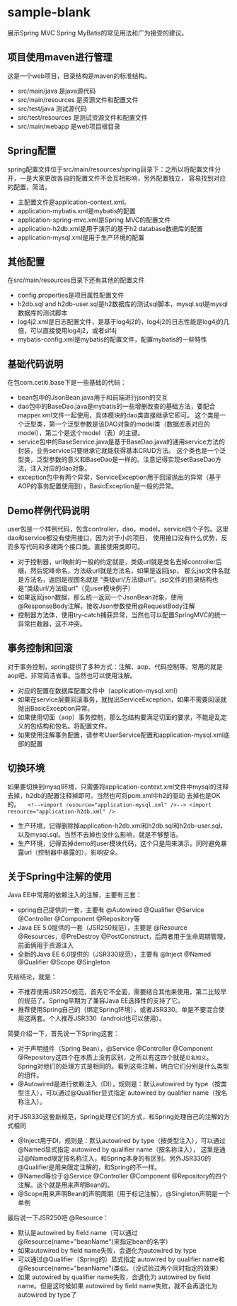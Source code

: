 # sample-blank
展示Spring MVC Spring MyBatis的常见用法和广为接受的建议。

## 项目使用maven进行管理
这是一个web项目，目录结构是maven的标准结构。
* src/main/java 是java源代码
* src/main/resources 是资源文件和配置文件
* src/test/java 测试源代码
* src/test/resources 是测试资源文件和配置文件
* src/main/webapp 是web项目根目录

## Spring配置
spring配置文件位于src/main/resources/spring目录下：之所以将配置文件分开，一是大家更改各自的配置文件不会互相影响，另外配置独立，
容易找到对应的配置，简洁。
* 主配置文件是application-context.xml。
* application-mybatis.xml是mybatis的配置
* application-spring-mvc.xml是Spring MVC的配置文件
* application-h2db.xml是用于演示的基于h2 database数据库的配置
* application-mysql.xml是用于生产环境的配置

## 其他配置
在src/main/resources目录下还有其他的配置文件
* config.properties是项目属性配置文件
* h2db.sql and h2db-user.sql是h2数据库的测试sql脚本，mysql.sql是mysql数据库的测试脚本
* log4j2.xml是日志配置文件，是基于log4j2的，log4j2的日志性能是log4j的几倍，可以直接使用log4j2，或者slf4j
* mybatis-config.xml是mybatis的配置文件，配置mybatis的一些特性

## 基础代码说明
在包com.cetiti.base下是一些基础的代码：
* bean包中的JsonBean.java用于和前端进行json的交互
* dao包中的BaseDao.java是mybatis的一些增删改查的基础方法，要配合mapper.xml文件一起使用，具体模块的dao类直接继承它即可。
这个类是一个泛型类，第一个泛型参数是该DAO对象的model类（数据库表对应的model），第二个是这个model（表）的主键。
* service包中的BaseService.java是基于BaseDao.java的通用service方法的封装，业务service只要继承它就能获得基本CRUD方法。
这个类也是一个泛型类，泛型参数的意义和BaseDao是一样的。注意记得实现setBaseDao方法，注入对应的dao对象。
* exception包中有两个异常，ServiceException用于回滚抛出的异常（基于AOP的事务配置使用到），BasicException是一般的异常。

## Demo样例代码说明
user包是一个样例代码，包含controller，dao，model，service四个子包。这里dao和service都没有使用接口，因为对于小的项目，
使用接口没有什么优势，反而多写代码和多建两个接口类。直接使用类即可。
* 对于控制器，url映射的一般的约定就是，类级url就是类名去掉controller后缀，然后驼峰命名，方法级url就是方法名，如果是返回jsp，
那么jsp文件名就是方法名，返回是视图名就是 “类级url/方法级url”。jsp文件的目录结构也是“类级url/方法级url”（见user模块例子）
* 如果返回json数据，那么统一返回一个JsonBean对象，使用@ResponseBody注解，接收Json参数使用@RequestBody注解
* 控制器方法体，使用try-catch捕获异常，当然也可以配置SpringMVC的统一异常拦截器，这不冲突。

## 事务控制和回滚
对于事务控制，spring提供了多种方式：注解、aop、代码控制等。常用的就是aop吧，非常简洁省事。当然也可以使用注解。
* 对应的配置在数据库配置文件中（application-mysql.xml）
* 如果在service层要回滚事务，就抛出ServiceException，如果不需要回滚就抛出BasicException异常。
* 如果使用切面（aop）事务控制，那么包结构要满足切面的要求，不能是乱定义的包结构和包名。将配置文件。
* 如果使用注解事务配置，请参考UserService配置和application-mysql.xml底部的配置

## 切换环境
如果要切换到mysql环境，只需要将application-context.xml文件中mysql的注释去掉，h2db的配置注释掉即可。当然也可将pom.xml中h2的驱动
去掉也是OK的。
`	<!--<import resource="application-mysql.xml" />-->
	<import resource="application-h2db.xml" />
`
* 生产环境，记得删除掉application-h2db.xml和h2db.sql和h2db-user.sql，以及mysql.sql。当然不去掉也没什么影响，就是不够整洁。
* 生产环境，记得去掉demo的user模块代码，这个只是用来演示。同时避免暴露url（控制器中暴露的），影响安全。

## 关于Spring中注解的使用
Java EE中常用的依赖注入的注解，主要有三套：
* spring自己提供的一套，主要有 @Autowired @Qualifier @Service @Controller @Component @Repository等
* Java EE 5.0提供的一套（JSR250规范），主要是 @Resource @Resources，@PreDestroy @PostConstruct，后两者用于生命周期管理，前面俩用于资源注入
* 全新的Java EE 6.0提供的（JSR330规范），主要有 @Inject @Named @Qualifier @Scope @Singleton

先给结论，就是：
* 不推荐使用JSR250规范，首先它不全面，需要结合其他来使用，第二比较早的规范了。Spring早期为了兼容Java EE选择性的支持了它。
* 推荐使用Spring自己的（绑定Spring环境），或者JSR330。单是不要混合使用这两套。个人推荐JSR330（android也可以使用）。

简要介绍一下，首先说一下Spring这套：
* 对于声明组件（Spring Bean），@Service @Controller @Component @Repository这四个在本质上没有区别，之所以有这四个就是`见名知义`。
Spring对他们的处理方式是相同的。看到这些注解，明白它们分别是什么类型的组件。
* @Autowired是进行依赖注入（DI），规则是：默认autowired by type（按类型注入），可以通过@Qualifier显式指定 autowired by qualifier name（按名称注入）。

对于JSR330这套新规范，Spring处理它们的方式，和Spring处理自己的注解的方式相同
* @Inject用于DI，规则是：默认autowired by type（按类型注入），可以通过@Named显式指定 autowired by qualifier name（按名称注入），
这里是通过@Named限定按名称注入，和Spring本身的有区别。另外JSR330的@Qualifier是用来限定注解的，和Spring的不一样。
* @Named等价于@Service @Controller @Component @Repository的四个注解。这个就是用来声明Bean的。
* @Scope用来声明Bean的声明周期（用于标记注解），@Singleton声明是一个单例

最后说一下JSR250吧 @Resource：
* 默认是autowired by field name（可以通过@Resource(name="beanName")来指定bean的名字）
* 如果autowired by field name失败，会退化为autowired by type
* 可以通过@Qualifier（Spring的）显式指定 autowired by qualifier name和@Resource(name="beanName")类似。（没试验过两个同时指定的效果）
* 如果 autowired by qualifier name失败，会退化为 autowired by field name。但是这时候如果 autowired by field name失败，就不会再退化为autowired by type了
